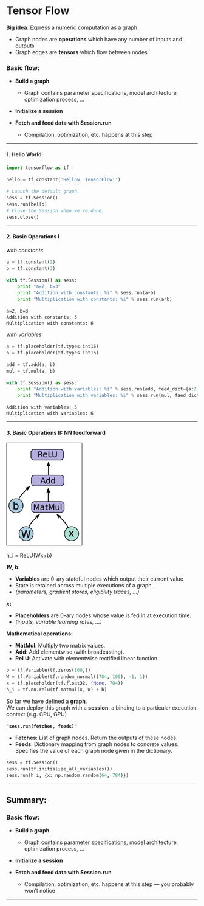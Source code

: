 
# Tensor Flow

**Big idea**: Express a numeric computation as a graph.  
- Graph nodes are **operations** which have any number of inputs and outputs
- Graph edges are **tensors** which flow between nodes

### Basic flow:

- **Build a graph**
    - Graph contains parameter specifications, model architecture, optimization process, … 
        
        
- **Initialize a session**
        
        
- **Fetch and feed data with Session.run**
    - Compilation, optimization, etc. happens at this step

----


#### 1. Hello World


```python
import tensorflow as tf
```


```python
hello = tf.constant('Hellow, TensorFlow!')
```


```python
# Launch the default graph.
sess = tf.Session()
sess.run(hello)
# Close the Session when we're done.
sess.close()
```

----

#### 2. Basic Operations I

*with constants*


```python
a = tf.constant(2)
b = tf.constant(3)
```


```python
with tf.Session() as sess:
    print "a=2, b=3"
    print "Addition with constants: %i" % sess.run(a+b)
    print "Multiplication with constants: %i" % sess.run(a*b)
```

    a=2, b=3
    Addition with constants: 5
    Multiplication with constants: 6


*with variables*


```python
a = tf.placeholder(tf.types.int16)
b = tf.placeholder(tf.types.int16)
```


```python
add = tf.add(a, b)
mul = tf.mul(a, b)
```


```python
with tf.Session() as sess:
    print "Addition with variables: %i" % sess.run(add, feed_dict={a:2, b:3})
    print "Multiplication with variables: %i" % sess.run(mul, feed_dict={a:2, b:3})    
```

    Addition with variables: 5
    Multiplication with variables: 6


---

#### 3. Basic Operations II: NN feedforward

<img src="img/p1.png" width=200>

h_i = ReLU(Wx+b)


**_W_, _b_:**  
- **Variables** are 0-ary stateful nodes which output their current value
- State is retained across multiple executions of a graph.
- _(parameters, gradient stores, eligibility traces, …)_


**_x_:**  
- **Placeholders** are 0-ary nodes whose value is fed in at execution time.
- _(inputs, variable learning rates, …)_


**Mathematical operations:**  
- **MatMul**: Multiply two matrix values.
- **Add**: Add elementwise (with broadcasting).
- **ReLU**: Activate with elementwise rectified linear function.


```python
b = tf.Variable(tf.zeros(100,))  
W = tf.Variable(tf.random_normal((784, 100), -1, 1))  
x = tf.placeholder(tf.float32, (None, 784))  
h_i = tf.nn.relu(tf.matmul(x, W) + b)
```

So far we have defined a **graph**.  
We can deploy this graph with a **session**: a binding to a particular execution context (e.g. CPU, GPU)  
  
**`"sess.run(fetches, feeds)"`**  
- **Fetches**: List of graph nodes. Return the outputs of these nodes.
- **Feeds**: Dictionary mapping from graph nodes to concrete values. Specifies the value of each graph node given in the dictionary.


```python
sess = tf.Session()  
sess.run(tf.initialize_all_variables())  
sess.run(h_i, {x: np.random.random(64, 784)})
```

----

## Summary:
### Basic flow:

- **Build a graph**
    - Graph contains parameter specifications, model architecture, optimization process, … 
        
        
- **Initialize a session**
        
        
- **Fetch and feed data with Session.run**
    - Compilation, optimization, etc. happens at this step — you probably won’t notice


----
